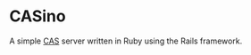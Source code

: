 # CASino

A simple [CAS](http://www.jasig.org/cas) server written in Ruby using the Rails framework.
